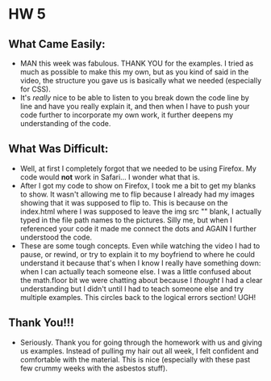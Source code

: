 # HW 5

## What Came Easily:
- MAN this week was fabulous. THANK YOU for the examples. I tried as much as possible to make this my own, but as you kind of said in the video, the structure you gave us is basically what we needed (especially for CSS).
- It's *really* nice to be able to listen to you break down the code line by line and have you really explain it, and then when I have to push your code further to incorporate my own work, it further deepens my understanding of the code.

## What Was Difficult:
- Well, at first I completely forgot that we needed to be using Firefox. My code would **not** work in Safari... I wonder what that is.
- After I got my code to show on Firefox, I took me a bit to get my blanks to show. It wasn't allowing me to flip because I already had my images showing that it was supposed to flip to. This is because on the index.html where I was supposed to leave the img src "" blank, I actually typed in the file path names to the pictures. Silly me, but when I referenced your code it made me connect the dots and AGAIN I further understood the code.
- These are some tough concepts. Even while watching the video I had to pause, or rewind, or try to explain it to my boyfriend to where he could understand it because that's when I know I really have something down: when I can actually teach someone else. I was a little confused about the math.floor bit we were chatting about because I *thought* I had a clear understanding but I didn't until I had to teach someone else and try multiple examples. This circles back to the logical errors section! UGH!

## Thank You!!!
- Seriously. Thank you for going through the homework with us and giving us examples. Instead of pulling my hair out all week, I felt confident and comfortable with the material. This is nice (especially with these past few crummy weeks with the asbestos stuff). 
